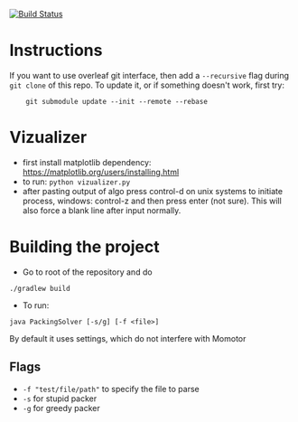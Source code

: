 [![Build Status](https://travis-ci.com/rvolosatovs/2IO90.svg?token=Rr1zHeZEE84zs4P7sgSv&branch=master)](https://travis-ci.com/rvolosatovs/2IO90)

# Instructions
If you want to use overleaf git interface, then add a `--recursive` flag during `git clone` of this repo.
To update it, or if something doesn't work, first try:
```
    git submodule update --init --remote --rebase
```

# Vizualizer

* first install matplotlib dependency: https://matplotlib.org/users/installing.html
* to run: `python vizualizer.py`
* after pasting output of algo press control-d on unix systems to initiate process, windows: control-z and then press enter (not sure). This will also force a blank line after input normally.

# Building the project
* Go to root of the repository and do 
```
./gradlew build
```

* To run:
```
java PackingSolver [-s/g] [-f <file>] 
```

By default it uses settings, which do not interfere with Momotor

## Flags
* `-f "test/file/path"` to specify the file to parse
* `-s` for stupid packer
* `-g` for greedy packer
